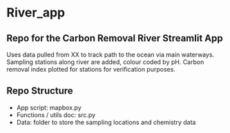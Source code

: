 # River_app

## Repo for the Carbon Removal River Streamlit App

Uses data pulled from XX to track path to the ocean via main waterways. Sampling stations along river are added, colour coded by pH. Carbon removal index plotted for stations for verification purposes.

## Repo Structure

- App script: mapbox.py
- Functions / utils doc: src.py
- Data: folder to store the sampling locations and chemistry data
